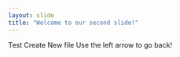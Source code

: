```yaml
---
layout: slide
title: "Welcome to our second slide!"
---
```

Test Create New file
Use the left arrow to go back!
